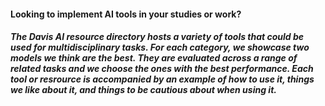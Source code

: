 #### Looking to implement AI tools in your studies or work?

##### The Davis AI resource directory hosts a variety of tools that could be used for multidisciplinary tasks. For each category, we showcase two models we think are the best. They are evaluated across a range of related tasks and we choose the ones with the best performance. Each tool or resrource is accompanied by an example of how to use it, things we like about it, and things to be cautious about when using it.